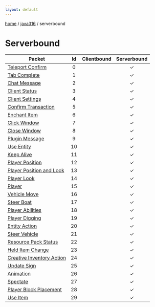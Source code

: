 ```yaml
---
layout: default
---
```


[home](/)  /  [java316](/protocol/java316)  /  serverbound

# Serverbound

Packet | Id | Clientbound | Serverbound
---|:---:|:---:|:---:
[Teleport Confirm](serverbound/teleport-confirm) | 0 |   | ✓
[Tab Complete](serverbound/tab-complete) | 1 |   | ✓
[Chat Message](serverbound/chat-message) | 2 |   | ✓
[Client Status](serverbound/client-status) | 3 |   | ✓
[Client Settings](serverbound/client-settings) | 4 |   | ✓
[Confirm Transaction](serverbound/confirm-transaction) | 5 |   | ✓
[Enchant Item](serverbound/enchant-item) | 6 |   | ✓
[Click Window](serverbound/click-window) | 7 |   | ✓
[Close Window](serverbound/close-window) | 8 |   | ✓
[Plugin Message](serverbound/plugin-message) | 9 |   | ✓
[Use Entity](serverbound/use-entity) | 10 |   | ✓
[Keep Alive](serverbound/keep-alive) | 11 |   | ✓
[Player Position](serverbound/player-position) | 12 |   | ✓
[Player Position and Look](serverbound/player-position-and-look) | 13 |   | ✓
[Player Look](serverbound/player-look) | 14 |   | ✓
[Player](serverbound/player) | 15 |   | ✓
[Vehicle Move](serverbound/vehicle-move) | 16 |   | ✓
[Steer Boat](serverbound/steer-boat) | 17 |   | ✓
[Player Abilities](serverbound/player-abilities) | 18 |   | ✓
[Player Digging](serverbound/player-digging) | 19 |   | ✓
[Entity Action](serverbound/entity-action) | 20 |   | ✓
[Steer Vehicle](serverbound/steer-vehicle) | 21 |   | ✓
[Resource Pack Status](serverbound/resource-pack-status) | 22 |   | ✓
[Held Item Change](serverbound/held-item-change) | 23 |   | ✓
[Creative Inventory Action](serverbound/creative-inventory-action) | 24 |   | ✓
[Update Sign](serverbound/update-sign) | 25 |   | ✓
[Animation](serverbound/animation) | 26 |   | ✓
[Spectate](serverbound/spectate) | 27 |   | ✓
[Player Block Placement](serverbound/player-block-placement) | 28 |   | ✓
[Use Item](serverbound/use-item) | 29 |   | ✓

